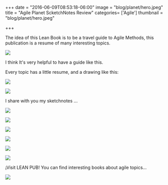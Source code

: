 +++
date = "2016-06-09T08:53:18-06:00"
image = "blog/planet/hero.jpeg"
title = "Agile Planet ScketchNotes Review"
categories= ['Agile']
thumbnail = "blog/planet/hero.jpeg"

+++

The idea of this Lean Book is to be a travel guide to Agile Methods, this publication is a resume of many interesting topics.

![][1]

I think It's very helpful to have a guide like this.

Every topic has a little resume, and a drawing like this:

![][2]

![][3]

I share with you my sketchnotes ...

![][4]

![][5]

![][6]

![][7]

![][8]

![][9]

¡Visit LEAN PUB! You can find interesting books about agile topics...

![][10]

[1]: /blog/planet/hero.jpeg
[2]: /blog/planet/NUEVE.jpg
[3]: /blog/planet/OCHO.jpg
[4]: /blog/planet/DOS_.jpg
[5]: /blog/planet/TRES_.jpg
[6]: /blog/planet/CUATRO.jpg
[7]: /blog/planet/CINCO.jpg
[8]: /blog/planet/SEIS.jpg
[9]: /blog/planet/SIETE.jpg
[10]: /blog/planet/leanpub.png

